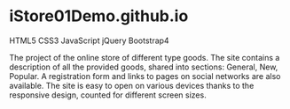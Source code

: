 # iStore01Demo.github.io

HTML5 CSS3 JavaScript jQuery Bootstrap4

The project of the online store of different type goods. The site contains a description of all the provided goods, shared into sections: General, New, Popular. A registration form and links to pages on social networks are also available. The site is easy to open on various devices thanks to the responsive design, counted for different screen sizes.
